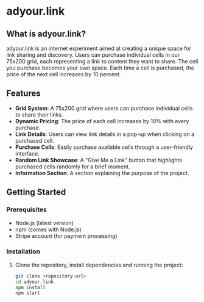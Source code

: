 # adyour.link

## What is adyour.link?

adyour.link is an internet experiment aimed at creating a unique space for link sharing and discovery. Users can purchase individual cells in our 75x200 grid, each representing a link to content they want to share. The cell you purchase becomes your own space. Each time a cell is purchased, the price of the next cell increases by 10 percent.

## Features

- **Grid System**: A 75x200 grid where users can purchase individual cells to share their links.
- **Dynamic Pricing**: The price of each cell increases by 10% with every purchase.
- **Link Details**: Users can view link details in a pop-up when clicking on a purchased cell.
- **Purchase Cells**: Easily purchase available cells through a user-friendly interface.
- **Random Link Showcase**: A "Give Me a Link" button that highlights purchased cells randomly for a brief moment.
- **Information Section**: A section explaining the purpose of the project.

## Getting Started

### Prerequisites

- Node.js (latest version)
- npm (comes with Node.js)
- Stripe account (for payment processing)

### Installation

1. Clone the repository, install dependencies and running the project:

   ```bash
   git clone <repository-url>
   cd adyour.link
   npm install
   npm start
